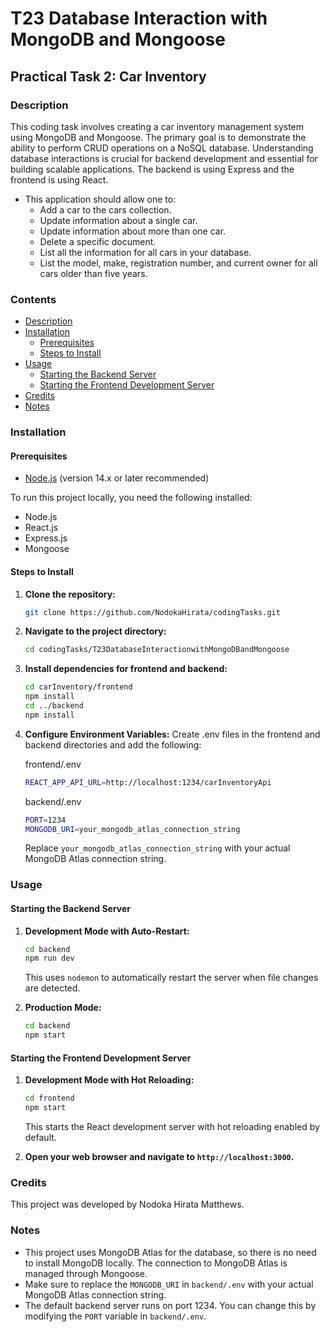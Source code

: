 # T23 Database Interaction with MongoDB and Mongoose <!-- omit in toc -->

## Practical Task 2: Car Inventory <!-- omit in toc -->

### Description

This coding task involves creating a car inventory management system using MongoDB and Mongoose. The primary goal is to demonstrate the ability to perform CRUD operations on a NoSQL database. Understanding database interactions is crucial for backend development and essential for building scalable applications.
The backend is using Express and the frontend is using React.

- This application should allow one to:
  - Add a car to the cars collection.
  - Update information about a single car.
  - Update information about more than one car.
  - Delete a specific document.
  - List all the information for all cars in your database.
  - List the model, make, registration number, and current owner for all
    cars older than five years.

### Contents <!-- omit in toc -->

- [Description](#description)
- [Installation](#installation)
  - [Prerequisites](#prerequisites)
  - [Steps to Install](#steps-to-install)
- [Usage](#usage)
  - [Starting the Backend Server](#starting-the-backend-server)
  - [Starting the Frontend Development Server](#starting-the-frontend-development-server)
- [Credits](#credits)
- [Notes](#notes)

### Installation

#### Prerequisites

- [Node.js](https://nodejs.org/) (version 14.x or later recommended)

To run this project locally, you need the following installed:

- Node.js
- React.js
- Express.js
- Mongoose

#### Steps to Install

1. **Clone the repository:**

   ```sh
   git clone https://github.com/NodokaHirata/codingTasks.git

   ```

2. **Navigate to the project directory:**

   ```sh
   cd codingTasks/T23DatabaseInteractionwithMongoDBandMongoose

   ```

3. **Install dependencies for frontend and backend:**

   ```sh
   cd carInventory/frontend
   npm install
   cd ../backend
   npm install
   ```

4. **Configure Environment Variables:**
    Create .env files in the frontend and backend directories and add the following:

    frontend/.env

    ```sh
    REACT_APP_API_URL=http://localhost:1234/carInventoryApi
    ```

    backend/.env

    ```sh
    PORT=1234
    MONGODB_URI=your_mongodb_atlas_connection_string
    ```

    Replace `your_mongodb_atlas_connection_string` with your actual MongoDB Atlas connection string.

### Usage

#### Starting the Backend Server

1. **Development Mode with Auto-Restart:**

    ```sh
    cd backend
    npm run dev
    ```

    This uses `nodemon` to automatically restart the server when file changes are detected.

2. **Production Mode:**

    ```sh
    cd backend
    npm start
    ```

#### Starting the Frontend Development Server

1. **Development Mode with Hot Reloading:**

    ```sh
    cd frontend
    npm start
    ```

    This starts the React development server with hot reloading enabled by default.

2. **Open your web browser and navigate to `http://localhost:3000`.**

### Credits

This project was developed by Nodoka Hirata Matthews.

### Notes

- This project uses MongoDB Atlas for the database, so there is no need to install MongoDB locally. The connection to MongoDB Atlas is managed through Mongoose.
- Make sure to replace the `MONGODB_URI` in `backend/.env` with your actual MongoDB Atlas connection string.
- The default backend server runs on port 1234. You can change this by modifying the `PORT` variable in `backend/.env`.